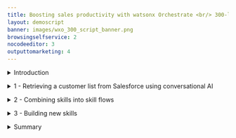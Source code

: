 ```yaml
---
title: Boosting sales productivity with watsonx Orchestrate <br/> 300-level live demo
layout: demoscript
banner: images/wxo_300_script_banner.png
browsingselfservice: 2
nocodeeditor: 3
outputtomarketing: 4
---
```


<span id="top"></span>

<details markdown="1">

<summary>Introduction</summary>

Today we’ll see how watsonx Orchestrate uses conversational AI to help sales professionals be more productive.

Insurance sales agents spend their days doing many tasks while constantly switching between multiple applications. Much of their time is spent servicing existing clients, but an important part of being a sales agent is finding new business.

Prior to watsonx Orchestrate, agents in an insurance office dedicated a few hours per week to sending prospecting emails for upsell and cross-sell. The steps of this process are: 
1.	Search Salesforce for customers that meet certain cross-sell criteria
2.	Determine the best cross-sell products to offer each customer
3.	Send a customized email to each customer

In this demo, we will see how IBM watsonx Orchestrate skills can assist agents in performing this sequence of tasks within a single chat interface. Skills are the fundamental components of watsonx Orchestrate and allow agents to interact with systems through natural language. Also, we’ll see how developers, called 'builders' in watsonx Orchestrate, create the customized skills used by the agents.

Let's get started.

<br/>
</details>

<p/>

<details markdown="1">

<summary>1 - Retrieving a customer list from Salesforce using conversational AI</summary>

<br/>

| **1.1** | **Invoke a Salesforce skill using natural language** |
| :--- | :--- |
| **Narration** | A common task for an insurance agent is to periodically search the Salesforce CRM for customers with recent life changes to whom they can make upsell/cross-sell offers. Traditionally this task involves creating custom Salesforce reports and downloading them offline for manual review by the agent.<br/><br/> In Orchestrate, the agent invokes the Salesforce task using the simple natural language phrase: "Write upsell email to customers". Orchestrate uses AI to understand the sales agent's intent and peform the correct action, even when the request phrase is ambiguous.|
| **Action** &nbsp; 1.1.1 | Type the natural language command **'Write upsell email to customers'** (1) and click the **Send** arrow (2) in the chat window.<br/><img src="images/1-1-1.png" width="600" /> |
| **Narration** | Orchestrate runs the Salesforce task by connecting to a backend API that retrieves a list of customers with recent life changes. The returned customer data is neatly displayed in a table within Orchestrate's chat interface.<br/><br/>The agent reviews the list of customers and pursues a cross-sell opportunity with John Collins, who has a child that is about to turn twenty-six. In the US, twenty-six is a milestone requiring children to acquire independent health insurance coverage. (Other countries set different age limits for various family milestones.)|
| **Action** &nbsp; 1.1.2 | Select **John Collins** (1) from the table and click **Apply** (2) in the chat window. <br/> <img src="images/1-1-2.png" width="600" /> |

<br/>

| **1.2** | **Identify products for cross-sell / upsell** |
| :--- | :--- |
| **Narration** | The next task is to determine which products to recommend for the selected customer.<br/><br/> The customer details from Salesforce are automatically submitted into Orchestrate's built-in decision engine and the upsell recommendations are displayed.<br/><br/>Behind the scenes, the decision engine applied business logic using many different factors specific to this customer, such as the child’s age, pre-existing conditions, and current coverage.<br/><br/>In the case of John Collins, the decision engine recommends three health insurance plans suitable for his child: Bronze-level Marketplace Plan, Silver-level Marketplace Plan and Short-term Health Insurance.| 
| **Action** &nbsp; 1.2.1 | Highlight the three insurance plans recommended by the decision skill.<br/><img src="images/1-2-1.png" width="500" /> |

<br/>

| **1.3** | **Use generative AI to write a personalized email** |
| :--- | :--- |
| **Narration** | Personalized emails increase the likelihood of conversion. watsonx Orchestrate uses one of IBM's Large Language Models (LLMs) via the watsonx.ai platform to generate a targeted email for the selected customer.<br/> Perfecting the AI prompt to generate a properly formatted email is typically a time-consuming activity. To make this quicker, Orchestrate automatically inserts a pre-written AI prompt that includes dynamically inserted customer data in the prompt input field.|
| **Action** &nbsp; 1.3.1 | In the prompt field, **highlight** the input text with embedded recommended products to show how the prompt has been populated using data taken from the decision engine.<br/> <img src="images/1-3-1.png" width="700" /> |
| **Action** &nbsp; 1.3.2 |  <br/> <img src="images/1-3-2.png" width="700" /> |

<br/>

| **1.4** | **Use the Microsoft Outlook skill to send a personalized email** |
| :--- | :--- |
| **Narration** | Orchestrate launches its out-of-the-box Microsoft Outlook skill to send an email without the agent needing to use an email client. In addition to pre-populating the **To** and **Subject** fields, Orchestrate automatically inserts the AI-generated text into the **body** field.|
| **Action** &nbsp; 1.4.1 | Review the email and point out the text generated by watsonx.ai that was automatically inserted into the **body** field.<br/> <img src="images/1-4-1.png" width="700" />|
| **Action** &nbsp; 1.4.2 | Change the email address in the **To** (1) field to your own email. Scroll down and click **Apply** (2) in the watsonx Orchestrate chat window. <br/> <img src="images/1-4-2.png" width="700" /> <br/>|
 
<br/>

**[Go to top](#place1)**

<br/><br/>

</details>

<p/>

<details markdown="1">

<summary>2 - Combining skills into skill flows</summary>

<br/>

| **2.1** | **Create a skill flow** |
| :--- | :--- |
| **Narration** | watsonx Orchestrate provides access to a broad range of skills that help users perform their daily tasks. It comes with a collection of ready-to-use, out-of-the-box skills that range from working with productivity tools to providing deep analytical insights. Users can immediately access and use the built-in skills. <br/><br/> watsonx Orchestrate developers, called 'builders,' create the customized skills used by the individual insurance agents. Builders can create skill flows from a sequence of individual skills. When a skill flow is created, it becomes a new "composite" skill that can be used just like an individual skill. <br/><br/> Skill flows perform tasks composed of multiple steps. For example, the insurance agent used a skill flow that combined Salesforce, a product recommendation engine, and e-mail. <br/><br/> We’ll look at how builders create skill flows by sequencing the first two steps of the upsell task performed by the agent. We’ll combine the Salesforce and recommendation engine skills to build a new composite skill flow that searches Salesforce for target customers and then makes product recommendations for the selected customer. |
| **Action** &nbsp; 2.1.1 | Click the **menu slider** icon. <br/> <img src="images/2-1-1.png" width="500" /> |
| **Action** &nbsp; 2.1.2 | Click **Skills**. <br/> <img src="images/2-1-2.png" width="500" /> |
| **Action** &nbsp; 2.1.3 | Click the **Add skills** arrow (1). Click **Create a skill flow** (2). <br/> <img src="images/2-1-3.png" width="800" /> |
| **Narration** | To build skill flows, we can use any skill in the skill catalog. First, we’ll add the Salesforce skill that returns the list of clients who experienced recent life changes. |
| **Action** &nbsp; 2.1.4 | Click the **+** button. <br/> <img src="images/2-1-4.png" width="500" /> |
| **Narration** | The list of apps shows the 'Product Upsell' and 'Salesforce – Get customers with recent life changes' cards. <inline-notification text="These are shown at the top of the list as they are the connected personal skills that we prepared earlier."></inline-notification> |
| **Action** &nbsp; 2.1.5 | Click the **Salesforce – Get customers with recent life changes** card. <br/> <img src="images/2-1-5.png" width="500" /> |
| **Action** &nbsp; 2.1.6 | Click **Add Skill +**. <br/> <img src="images/2-1-6.png" width="500" /> |
| **Narration** | The next step in the flow is to invoke the decision that determines the best product recommendation based on the customer situation. Let’s add the recommendation skill to the flow. |
| **Action** &nbsp; 2.1.7 | Click the **+** button. <br/> <img src="images/2-1-7.png" width="500" /> |
| **Action** &nbsp; 2.1.8 | Click the **Product Upsell** card. <br/> <img src="images/2-1-8.png" width="800" /> |
| **Action** &nbsp; 2.1.9 | Click the **Add Skill +**. <br/> <img src="images/2-1-9.png" width="500" /> |
| **Narration** | Each skill can have one or more inputs and outputs. The skill flow editor allows builders to easily map the output retrieved from a previous skill in the flow to the input of a subsequent skill. For example, the attributes of the selected customer are available as inputs to the product recommendation decision engine. |
| **Action** &nbsp; 2.1.10 | Click the **Execute Product Upsell Operation** box within the flow. The property sheet for the skill will appear under the flow. <br/> <img src="images/2-1-10.png" width="800" /> |
| **Narration** | The 'Input' and 'Output' tabs are used to assign the values. Output values from preceding skills are displayed in the 'Input' tab. |
| **Action** &nbsp; 2.1.11 | Click the **Input** tab (1). Click inside the **customer.name** field (2). <br/> <img src="images/2-1-11.png" width="500" /> |
| **Action** &nbsp; 2.1.12 | Within the **Available Mappings** panel, click the skill that contains the value we need as an input. <br/> <img src="images/2-1-12.png" width="500" /> |
| **Action** &nbsp; 2.1.13 | Scroll through the available values and select **Name**. <br/> <img src="images/2-1-13.png" width="500" /> |
| **Action** &nbsp; 2.1.14 | The path to the value is now shown. Do not define **Operator**. <br/> <img src="images/2-1-14.png" width="500" /> |
| **Action** &nbsp; 2.1.15 | Repeat this exercise to map the remaining two values. <br/> <img src="images/2-1-15.png" width="500" /> |
| **Narration** | We'll name our new composite flow and save it. |
| **Action** &nbsp; 2.1.16 | Click the **pencil** icon. <br/> <img src="images/2-1-16.png" width="500" /> |
| **Action** &nbsp; 2.1.17 | In the **Edit Skill flow details** panel, provide a **Name** for your skill flow, such as '[your initials]-Upsell-Skillflow' (1). Click **Save** (2). <br/> <img src="images/2-1-17.png" width="400" /> |
| **Action** &nbsp; 2.1.18 | Click the **Actions** arrow (1). Click **Save as draft** (2). <br/> <img src="images/2-1-18.png" width="200" /> |

<br/>

| **2.2** | **Enhance skills** |
| :--- | :--- |
| **Narration** | After building the skill flow, we’ll train the AI model used to trigger the skill from the chat interface. Once the skill is fully trained, we’ll publish it to the watsonx Orchestrate skill catalog. |
| **Action** &nbsp; 2.2.1 | In the top right corner of the screen, click the **Actions** arrow (1). Click **Enhance** (2). <br/> <img src="images/2-2-1.png" width="200" /> |
| **Narration** | Phrases are used to train the AI model. From the chat interface, watsonx Orchestrate can understand the user’s intents, and will ask for clarification and give users choices if it isn’t sure which skill to run. <inline-notification text="As this is a shared environment, it’s possible there are many duplicate phrases related to product upsell. Try to provide an original phrase, such as something that includes a name or unrelated term."></inline-notification> |
| **Action** &nbsp; 2.2.2 | Enter a phrase into the first **Phrases** placeholder, such as '**get gerrys upsell hints for customers**.' <br/> <img src="images/2-2-2.png" width="500" /> |
| **Narration** | Next, we’ll publish the new flow to the watsonx Orchestrate skill catalog, so the insurance agents can use it. |
| **Action** &nbsp; 2.2.3 | Click **Publish**. <br/> <img src="images/2-2-3.png" width="800" /> |

<br/>

| **2.3** | **Run the skill flow** |
| :--- | :--- |
| **Narration** | We have finished creating and publishing the skill flow. Now, all the insurance agents in the company can add the skill as a personal skill. |
| **Action** &nbsp; 2.3.1 | Click the **menu slider** icon (1). Click **Home** (2). <br/> <img src="images/2-3-1.png" width="500" /> |
| **Action** &nbsp; 2.3.2 | Click **Add skills from the catalog**. <br/> <img src="images/2-3-2.png" width="500" /> |
| **Action** &nbsp; 2.3.3 | Click the **Composite** card in the list of apps (this is usually at the bottom). <br/> <img src="images/2-3-3.png" width="500" /> |
| **Action** &nbsp; 2.3.4 | In the composite card, click **Add skill +**. <br/> <img src="images/2-3-4.png" width="500" /> |
| **Narration** | We’re ready to run our new skill flow by asking watsonx Orchestrate to find upsell candidates and make product recommendations for the selected customer. |
| **Action** &nbsp; 2.3.5 | Click **Home**. <br/> <img src="images/2-3-5.png" width="500" /> |
| **Action** &nbsp; 2.3.6 | Enter the phrase to run your skill. <br/> <img src="images/2-3-6.png" width="400" /> |
| **Action** &nbsp; 2.3.7 | Alternative, click the card to run your skill flow. <br/> <img src="images/2-3-7.png" width="500" /> |
| **Narration** | The list of customers is returned, and we'll select one. |
| **Action** &nbsp; 2.3.8 | Select **John Collins** (1) and click **Apply** (2). <br/> <img src="images/2-3-8.png" width="500" /> |
| **Action** &nbsp; 2.3.9 | The data for Johns Collins is mapped into the **customer.childAge** (1) and **customer.name** (2) fields for the product recommendation skill. Click **Apply** (3) to run the skill. <br/> <img src="images/2-3-9.png" width="500" /> |
| **Narration** | Our builder created and published the new skill flow. The agent added the skill and ran it. We see that the new skill flow has run successfully and made a product upsell recommendation. <br/> <img src="images/2-3-10.png" width="500" /> |

<br/>

**[Go to top](#place1)**

<br/><br/>

</details>

<p/>

<details markdown="1">

<summary>3 - Building new skills</summary>

<br/>

| **3.1** | **Import OpenAPI files** |
| :--- | :--- |
| **Narration** | watsonx Orchestrate comes with a catalog of out-of-the-box skills, such as the Microsoft Outlook skill used to send the customer e-mail. Additional skills can be added by watsonx Orchestrate 'builders’ who can create customized skills and make them available to insurance sellers. <br/><br/> Builders can create new skills using a few different sources: <br/><br/> 1. *Composite Skill flows*: First, we can build composite skills from a sequence of individual skills, such as the skill flow we just created. <br/> 2. *Embedded Automations*: Next, we can create skills using the built-in automation builder, such as the product recommendation skill used to determine the products to upsell. <br/> 3. *IBM Cloud Pak for Business Automation*: Next, we can expose skills using pre-built integrations to automation services running in IBM Cloud Pak for Business Automation and IBM RPA. For example, Watsonx Orchestrate can invoke decisions, workflows and RPA bots running in those products. <br/> 4. *Open APIs*: Import skills from APIs exposed in OpenAPI files, such as the custom Salesforce skill used to retrieve a list of customers with recent life changes. <br/><br/> Let’s see how we created the custom Salesforce skills using an OpenAPI file. <br/><br/> (OpenAPI is a specification for documenting and standardizing the design and behavior of web APIs. An OpenAPI file provides the detailed outline of how a particular API works, including its operations, endpoints, data types, request and response formats and authentication methods.) |
| **Action** &nbsp; 3.1.1 | Click the **menu slider** icon (1). Click **Skills** (2). <br/> <img src="images/3-1-1.png" width="800" /> |
| **Action** &nbsp; 3.1.2 | Click **Add skills**. <br/> <img src="images/3-1-2.png" width="800" /> |
| **Narration** | watsonX Orchestrate is able to add new skills by importing an OpenAPI file and selecting the desired operation. First, we’ll upload the OpenAPI file. |
| **Action** &nbsp; 3.1.3 | Click **From files**. <br/> <img src="images/3-1-3.png" width="500" /> |
| **Action** &nbsp; 3.1.4 | Drag and drop, or click to select, the **Find Customers.json** file you downloaded and updated during the demo preparation. <br/> <img src="images/3-1-4.png" width="500" /> |
| **Narration** | The API specification is automatically imported from the file, and the status is displayed. |
| **Action** &nbsp; 3.1.5 | Highlight the status (1). Click **Next** (2). <br/> <img src="images/3-1-5.png" width="800" /> |
| **Narration** | Each API operation found in the OpenAPI file becomes available to be added as a new skill. In this case, only one operation is defined, so there is only one skill in the list and it is pre-selected. |
| **Action** &nbsp; 3.1.6 | Select the skill (1) and click **Save as draft** (2). <inline-notification text="The unique value added to the OpenAPI file is now shown in the <strong>Description</strong>."></inline-notification> <img src="images/3-1-5.png" width="800" /> |
| **Action** &nbsp; 3.1.7 | In the search box, enter the unique ID you added to the OpenAPI file (1). Click the corresponding **ellipsis** icon and then click **Enhance this skill** (2). <inline-notification text="Unless a unique ID is used, it is highly likely that there will be many duplicates. Confirm the identity of your skill by expanding the details and verifying you are the author."></inline-notification> <img src="images/3-1-7.png" width="800" /> |
| **Action** &nbsp; 3.1.8 | Click the **Phrases** tab (1). Enter a unique phrase for the skill, such as the author's initials and date (2). Click **Publish** (3). <br/> <img src="images/3-1-8.png" width="800" /> |
| **Action** &nbsp; 3.1.9 | Click **Home**. <br/> <img src="images/3-1-9.png" width="800" /> |
| **Action** &nbsp; 3.1.10 | Click **Add skills from the catalog**. <br/> <img src="images/3-1-10.png" width="800" /> |
| **Action** &nbsp; 3.1.11 | Use your unique ID again to filter the list of skills (1). Click the card (2). <br/> <img src="images/3-1-11.png" width="800" /> |
| **Action** &nbsp; 3.1.12 | Enter your unique ID again, if required (1). Click **Add skill +** (2). Click **Connect app** (3). <br/> <img src="images/3-1-12.png" width="800" /> |
| **Action** &nbsp; 3.1.13 | Provide the **Client ID** and **Client Secret** (1). Click **Connect app** (2). <br/> <img src="images/3-1-13.png" width="400" /> |
| **Narration** | Now that the skill is published and added to our personal skills, we can test it out. |
| **Action** &nbsp; 3.1.14 | Return to the home screen and select your new personal skill. <br/> <img src="images/3-1-14.png" width="800" /> |

<br/>

**[Go to top](#place1)**

<br/><br/>

</details>

<p/>

<details markdown="1">

<summary>Summary</summary>

<br/> 
Using an upsell / cross-sell example, we demonstrated how IBM watsonx Orchestrate provides a conversational interface for sales agents to perform their repetitive tasks.  

By providing a catalog of skills, Orchestrate eliminated the need to manually move data between different backend applications. watsonx Orchestrate streamlined the agent’s work within a single unified interface, boosting the agent’s productivity and enabling them to focus on higher value work.

We also showed how builders can easily import new custom skills and combine individual skills into composite skills, such as the upsell / cross-sell task performed by insurance agents. 

Thank you for attending today’s presentation.

**[Go to top](#place1)**

<br/><br/>

</details>